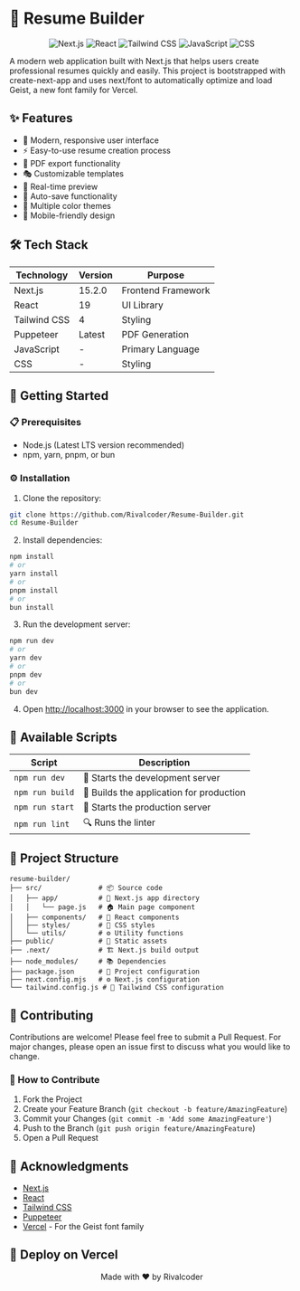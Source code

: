 # 📝 Resume Builder

<div align="center">
  <img src="https://img.shields.io/badge/Next.js-15.2.0-black?style=for-the-badge&logo=next.js" alt="Next.js"/>
  <img src="https://img.shields.io/badge/React-19-blue?style=for-the-badge&logo=react" alt="React"/>
  <img src="https://img.shields.io/badge/Tailwind-4-38B2AC?style=for-the-badge&logo=tailwind-css" alt="Tailwind CSS"/>
  <img src="https://img.shields.io/badge/JavaScript-99.8%25-yellow?style=for-the-badge&logo=javascript" alt="JavaScript"/>
  <img src="https://img.shields.io/badge/CSS-0.2%25-blue?style=for-the-badge&logo=css3" alt="CSS"/>
</div>

A modern web application built with Next.js that helps users create professional resumes quickly and easily. This project is bootstrapped with create-next-app and uses next/font to automatically optimize and load Geist, a new font family for Vercel.

## ✨ Features

- 🎨 Modern, responsive user interface
- ⚡ Easy-to-use resume creation process
- 📄 PDF export functionality
- 🎭 Customizable templates
- 👀 Real-time preview
- 🔄 Auto-save functionality
- 🌈 Multiple color themes
- 📱 Mobile-friendly design

## 🛠️ Tech Stack

| Technology | Version | Purpose |
|------------|---------|---------|
| Next.js | 15.2.0 | Frontend Framework |
| React | 19 | UI Library |
| Tailwind CSS | 4 | Styling |
| Puppeteer | Latest | PDF Generation |
| JavaScript | - | Primary Language |
| CSS | - | Styling |

## 🚀 Getting Started

### 📋 Prerequisites

- Node.js (Latest LTS version recommended)
- npm, yarn, pnpm, or bun

### ⚙️ Installation

1. Clone the repository:
```bash
git clone https://github.com/Rivalcoder/Resume-Builder.git
cd Resume-Builder
```

2. Install dependencies:
```bash
npm install
# or
yarn install
# or
pnpm install
# or
bun install
```

3. Run the development server:
```bash
npm run dev
# or
yarn dev
# or
pnpm dev
# or
bun dev
```

4. Open [http://localhost:3000](http://localhost:3000) in your browser to see the application.

## 📜 Available Scripts

| Script | Description |
|--------|-------------|
| `npm run dev` | 🚀 Starts the development server |
| `npm run build` | 🔨 Builds the application for production |
| `npm run start` | 🏁 Starts the production server |
| `npm run lint` | 🔍 Runs the linter |

## 📁 Project Structure

```
resume-builder/
├── src/              # 📦 Source code
│   ├── app/          # 📄 Next.js app directory
│   │   └── page.js   # 🏠 Main page component
│   ├── components/   # 🧩 React components
│   ├── styles/       # 🎨 CSS styles
│   └── utils/        # ⚙️ Utility functions
├── public/           # 📂 Static assets
├── .next/            # 🏗️ Next.js build output
├── node_modules/     # 📚 Dependencies
├── package.json      # 📝 Project configuration
├── next.config.mjs   # ⚙️ Next.js configuration
└── tailwind.config.js # 🎨 Tailwind CSS configuration
```

## 🤝 Contributing

Contributions are welcome! Please feel free to submit a Pull Request. For major changes, please open an issue first to discuss what you would like to change.

### 🎯 How to Contribute

1. Fork the Project
2. Create your Feature Branch (`git checkout -b feature/AmazingFeature`)
3. Commit your Changes (`git commit -m 'Add some AmazingFeature'`)
4. Push to the Branch (`git push origin feature/AmazingFeature`)
5. Open a Pull Request

## 🙏 Acknowledgments

- [Next.js](https://nextjs.org/)
- [React](https://reactjs.org/)
- [Tailwind CSS](https://tailwindcss.com/)
- [Puppeteer](https://pptr.dev/)
- [Vercel](https://vercel.com/) - For the Geist font family

## 🚀 Deploy on Vercel


<div align="center">
  Made with ❤️ by Rivalcoder
</div>
